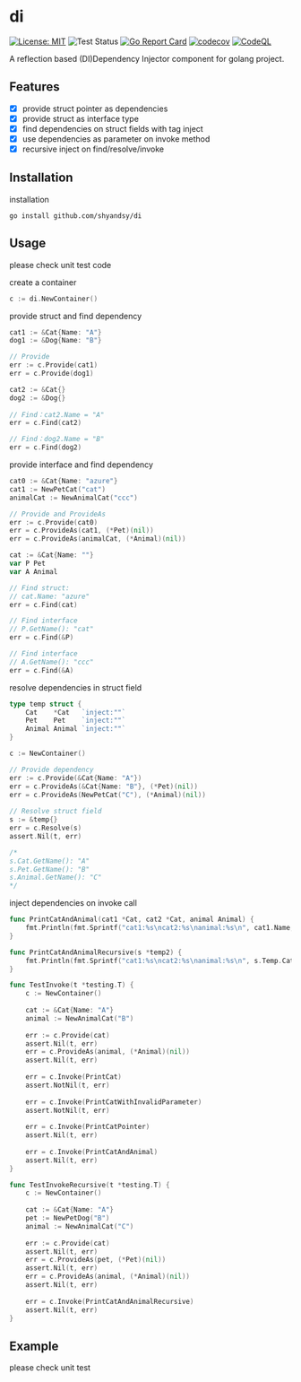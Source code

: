 # di
[![License: MIT](https://img.shields.io/badge/License-MIT-yellow.svg)](https://opensource.org/licenses/MIT)
![Test Status](https://github.com/shyandsy/di/actions/workflows/go-test.yml/badge.svg)
[![Go Report Card](https://goreportcard.com/badge/github.com/shyandsy/di)](https://goreportcard.com/report/github.com/shyandsy/di)
[![codecov](https://codecov.io/gh/shyandsy/di/graph/badge.svg?token=W8Z0SWZJG3)](https://codecov.io/gh/shyandsy/di)
[![CodeQL](https://github.com/shyandsy/di/actions/workflows/codeql.yml/badge.svg?branch=main&event=push)](https://github.com/shyandsy/di/actions/workflows/codeql.yml) 

A reflection based (DI)Dependency Injector component for golang project.

## Features
- [x] provide struct pointer as dependencies  
- [x] provide struct as interface type
- [x] find dependencies on struct fields with tag inject
- [x] use dependencies as parameter on invoke method
- [x] recursive inject on find/resolve/invoke

## Installation
installation
```
go install github.com/shyandsy/di
```

## Usage
please check unit test code

create a container
```go
c := di.NewContainer()
```

provide struct and find dependency
```go
cat1 := &Cat{Name: "A"}
dog1 := &Dog{Name: "B"}

// Provide
err := c.Provide(cat1)
err = c.Provide(dog1)

cat2 := &Cat{}
dog2 := &Dog{}
	
// Find：cat2.Name = "A"
err = c.Find(cat2)

// Find：dog2.Name = "B"
err = c.Find(dog2)
```

provide interface and find dependency
```go
cat0 := &Cat{Name: "azure"}
cat1 := NewPetCat("cat")
animalCat := NewAnimalCat("ccc")

// Provide and ProvideAs
err := c.Provide(cat0)
err = c.ProvideAs(cat1, (*Pet)(nil))
err = c.ProvideAs(animalCat, (*Animal)(nil))

cat := &Cat{Name: ""}
var P Pet
var A Animal

// Find struct: 
// cat.Name: "azure"
err = c.Find(cat)

// Find interface
// P.GetName(): "cat" 
err = c.Find(&P) 

// Find interface
// A.GetName(): "ccc"
err = c.Find(&A) 
```

resolve dependencies in struct field
```go
type temp struct {
    Cat    *Cat   `inject:""`
    Pet    Pet    `inject:""`
    Animal Animal `inject:""`
}

c := NewContainer()

// Provide dependency
err := c.Provide(&Cat{Name: "A"})
err = c.ProvideAs(&Cat{Name: "B"}, (*Pet)(nil))
err = c.ProvideAs(NewPetCat("C"), (*Animal)(nil))
	
// Resolve struct field
s := &temp{}
err = c.Resolve(s)
assert.Nil(t, err)

/* 
s.Cat.GetName(): "A"
s.Pet.GetName(): "B"
s.Animal.GetName(): "C"
*/
```

inject dependencies on invoke call
```go
func PrintCatAndAnimal(cat1 *Cat, cat2 *Cat, animal Animal) {
	fmt.Println(fmt.Sprintf("cat1:%s\ncat2:%s\nanimal:%s\n", cat1.Name, cat2.Name, animal.GetName()))
}

func PrintCatAndAnimalRecursive(s *temp2) {
    fmt.Println(fmt.Sprintf("cat1:%s\ncat2:%s\nanimal:%s\n", s.Temp.Cat.Name, s.Temp.Pet.GetName(), s.Temp.Animal.GetName()))
}

func TestInvoke(t *testing.T) {
    c := NewContainer()
    
    cat := &Cat{Name: "A"}
    animal := NewAnimalCat("B")
    
    err := c.Provide(cat)
    assert.Nil(t, err)
    err = c.ProvideAs(animal, (*Animal)(nil))
    assert.Nil(t, err)
    
    err = c.Invoke(PrintCat)
    assert.NotNil(t, err)
    
    err = c.Invoke(PrintCatWithInvalidParameter)
    assert.NotNil(t, err)
    
    err = c.Invoke(PrintCatPointer)
    assert.Nil(t, err)
    
    err = c.Invoke(PrintCatAndAnimal)
    assert.Nil(t, err)
}

func TestInvokeRecursive(t *testing.T) {
    c := NewContainer()
    
    cat := &Cat{Name: "A"}
    pet := NewPetDog("B")
    animal := NewAnimalCat("C")
    
    err := c.Provide(cat)
    assert.Nil(t, err)
    err = c.ProvideAs(pet, (*Pet)(nil))
    assert.Nil(t, err)
    err = c.ProvideAs(animal, (*Animal)(nil))
    assert.Nil(t, err)
    
    err = c.Invoke(PrintCatAndAnimalRecursive)
    assert.Nil(t, err)
}
```

## Example
please check unit test
